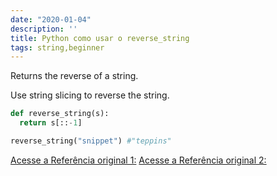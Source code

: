 ```yaml
---
date: "2020-01-04"
description: ''
title: Python como usar o reverse_string
tags: string,beginner
---
```


Returns the reverse of a string.

Use string slicing to reverse the string.

```py
def reverse_string(s):
  return s[::-1]
```

```py
reverse_string("snippet") #"teppins" 
```

[Acesse a Referência original 1:](https://www.pythonsheets.com/)
[Acesse a Referência original 2:](https://www.pythoncheatsheet.org/)
